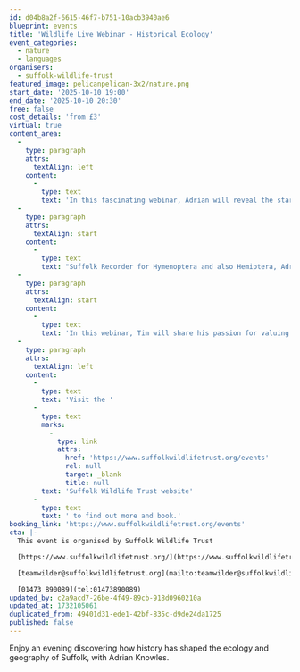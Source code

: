 ```yaml
---
id: d04b8a2f-6615-46f7-b751-10acb3940ae6
blueprint: events
title: 'Wildlife Live Webinar - Historical Ecology'
event_categories:
  - nature
  - languages
organisers:
  - suffolk-wildlife-trust
featured_image: pelicanpelican-3x2/nature.png
start_date: '2025-10-10 19:00'
end_date: '2025-10-10 20:30'
free: false
cost_details: 'from £3'
virtual: true
content_area:
  -
    type: paragraph
    attrs:
      textAlign: left
    content:
      -
        type: text
        text: 'In this fascinating webinar, Adrian will reveal the starting point for vegetation in Britain and how early man influenced it. Drawing on his knowledge of history, Adrian will look at how the countryside has changed over the centuries and the clues to the past we can find in old maps, field patterns, place names etc.'
  -
    type: paragraph
    attrs:
      textAlign: start
    content:
      -
        type: text
        text: "Suffolk Recorder for Hymenoptera and also Hemiptera, Adrian had his interest in historical geography kindled back in 1987, when working for Hampshire County Council undertaking research on sites of ecological importance using parish tithe maps and similar documents.\_ This started a fascination with maps and place names and how our countryside has evolved, which Adrian developed during work with Essex Wildlife Trust."
  -
    type: paragraph
    attrs:
      textAlign: start
    content:
      -
        type: text
        text: 'In this webinar, Tim will share his passion for valuing and conserving our Earth heritage and communicating the wealth of evidence for past habitats and wildlife which make Suffolk distinctive. "As we fall into a deepening environmental crisis, it is becoming very clear that the physical Earth and its processes are too important to be overlooked and misunderstood", he says. “Suffolk''s geological story has much to tell”.'
  -
    type: paragraph
    attrs:
      textAlign: left
    content:
      -
        type: text
        text: 'Visit the '
      -
        type: text
        marks:
          -
            type: link
            attrs:
              href: 'https://www.suffolkwildlifetrust.org/events'
              rel: null
              target: _blank
              title: null
        text: 'Suffolk Wildlife Trust website'
      -
        type: text
        text: ' to find out more and book.'
booking_link: 'https://www.suffolkwildlifetrust.org/events'
cta: |-
  This event is organised by Suffolk Wildlife Trust

  [https://www.suffolkwildlifetrust.org/](https://www.suffolkwildlifetrust.org/)

  [teamwilder@suffolkwildlifetrust.org](mailto:teamwilder@suffolkwildlifetrust.org)

  [01473 890089](tel:01473890089)
updated_by: c2a9acd7-26be-4f49-89cb-918d0960210a
updated_at: 1732105061
duplicated_from: 49401d31-ede1-42bf-835c-d9de24da1725
published: false
---
```

Enjoy an evening discovering how history has shaped the ecology and geography of Suffolk, with Adrian Knowles.